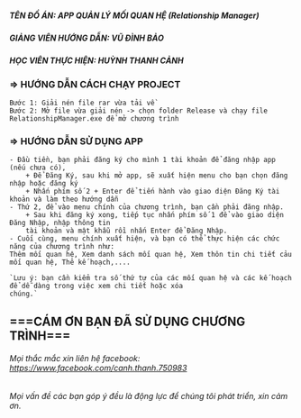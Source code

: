##### TÊN ĐỒ ÁN: APP QUẢN LÝ MỐI QUAN HỆ (Relationship Manager)
##### GIẢNG VIÊN HƯỚNG DẪN: VŨ ĐÌNH BẢO
##### HỌC VIÊN THỰC HIỆN: HUỲNH THANH CẢNH

### => HƯỚNG DẪN CÁCH CHẠY PROJECT
	Bước 1: Giải nén file rar vừa tải về
	Bước 2: Mở file vừa giải nén -> chọn folder Release và chạy file RelationshipManager.exe để mở chương trình
	
### => HƯỚNG DẪN SỬ DỤNG APP
	- Đầu tiền, bạn phải đăng ký cho mình 1 tài khoản để đăng nhập app (nếu chưa có),
		+ Để Đăng Ký, sau khi mở app, sẽ xuất hiện menu cho bạn chọn đăng nhập hoặc đăng ký
		+ Nhấn phím số 2 + Enter để tiến hành vào giao diện Đăng Ký tài khoản và làm theo hướng dẫn
	- Thứ 2, để vào menu chính của chương trình, bạn cần phải đăng nhập.
		+ Sau khi đăng ký xong, tiếp tục nhấn phím số 1 để vào giao diện Đăng Nhập, nhập thông tin
		tài khoản và mật khẫu rồi nhấn Enter để Đăng Nhập.
	- Cuối cùng, menu chính xuất hiện, và bạn có thể thực hiện các chức năng của chương trình như:
	Thêm mối quan hệ, Xem danh sách mối quan hệ, Xem thôn tin chi tiết cảu mối quan hệ, Thê kế hoạch,....
	
	`Lưu ý: bạn cần kiểm tra số thứ tự của các mối quan hệ và các kế hoạch để dễ dàng trong việc xem chi tiết hoặc xóa
	chúng.`
	
## ===CÁM ƠN BẠN ĐÃ SỬ DỤNG CHƯƠNG TRÌNH===
###### Mọi thắc mắc xin liên hệ facebook: https://www.facebook.com/canh.thanh.750983
###### Mọi vấn đề các bạn góp ý đều là động lực để chúng tôi phát triển, xin cảm ơn.
